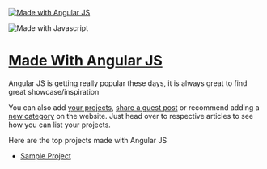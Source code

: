 [![Made with Angular JS](https://madewithjavascript.club/_nuxt/uploads/9fea7ff-640.png)][made-with-angular-js]

![Made with Javascript](https://madewithjavascript.club/Made-With-Javascript-Logo.png)

# [Made With Angular JS][made-with-angular-js]

Angular JS is getting really popular these days, it is always great to find great showcase/inspiration

You can also add [your projects][request-project], [share a guest post][request-post] or recommend adding a [new category][request-category] on the website. Just head over to respective articles to see how you can list your projects.

Here are the top projects made with Angular JS

- [Sample Project][sample-project]

[made-with-angular-js]: https://madewithjavascript.club/categories/angular-js "Made with Angular JS"
[made-with-javascript]: https://madewithjavascript.club/ "Made with Javscript Club"
[sample-project]: ./../your-project-made-with-angular-js-showcase.md "Project Name | Made with Angular JS"
[request-project]: https://madewithjavascript.club/categories/request/project "Submit your project | Made with Javascript"
[request-post]: https://madewithjavascript.club/categories/request/post "Guest Post | Made with Javascript"
[request-category]: https://madewithjavascript.club/categories/request/categories "Suggest new JS framework | Made with Javascript"
